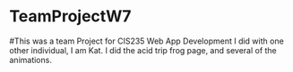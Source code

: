 # TeamProjectW7

#This was a team Project for CIS235 Web App Development I did with one other individual, I am Kat. I did the acid trip frog page, and several of the animations.
